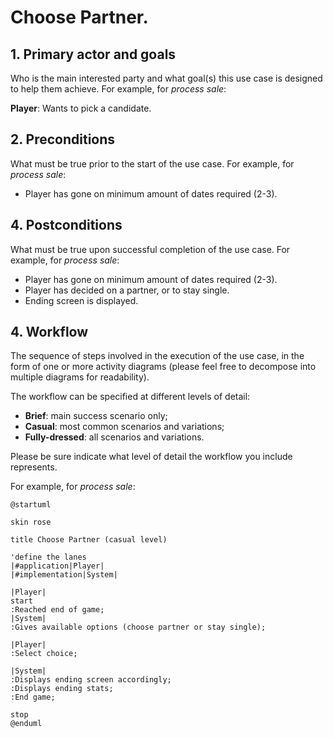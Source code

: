 # Choose Partner.

## 1. Primary actor and goals
Who is the main interested party and what goal(s) this use case is designed to help them achieve. For example, for _process sale_:

__Player__: Wants to pick a candidate.


## 2. Preconditions

What must be true prior to the start of the use case.
For example, for _process sale_:

* Player has gone on minimum amount of dates required (2-3).

## 4. Postconditions

What must be true upon successful completion of the use case.
For example, for _process sale_:

* Player has gone on minimum amount of dates required (2-3).
* Player has decided on a partner, or to stay single.
* Ending screen is displayed.

## 4. Workflow

The sequence of steps involved in the execution of the use case, in the form of one or more activity diagrams (please feel free to decompose into multiple diagrams for readability).

The workflow can be specified at different levels of detail:

* __Brief__: main success scenario only;
* __Casual__: most common scenarios and variations;
* __Fully-dressed__: all scenarios and variations.

Please be sure indicate what level of detail the workflow you include represents.

For example, for _process sale_:

```plantuml
@startuml

skin rose

title Choose Partner (casual level)

'define the lanes
|#application|Player|
|#implementation|System|

|Player|
start
:Reached end of game;
|System|
:Gives available options (choose partner or stay single);

|Player|
:Select choice;

|System|
:Displays ending screen accordingly;
:Displays ending stats;
:End game;

stop
@enduml